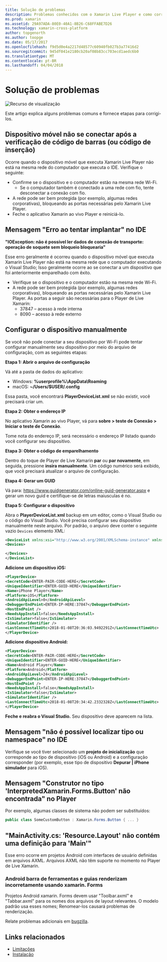 ```yaml
---
title: Solução de problemas
description: Problemas conhecidos com o Xamarin Live Player e como corrigi-los.
ms.prod: xamarin
ms.assetid: 29A97ADA-80E0-40A1-8B26-C68FFABE7D26
ms.technology: xamarin-cross-platform
author: topgenorth
ms.author: toopge
ms.date: 05/17/2017
ms.openlocfilehash: f9d5d0e4a2217d48577c60940fb027b3a77416d2
ms.sourcegitcommit: 945df041e2180cb20af08b83cc703ecd1aedc6b0
ms.translationtype: MT
ms.contentlocale: pt-BR
ms.lasthandoff: 04/04/2018
---
```

# <a name="troubleshooting"></a>Solução de problemas

![Recurso de visualização](~/media/shared/preview.png)

Este artigo explica alguns problemas comuns e fornece etapas para corrigi-los.


## <a name="mobile-device-does-not-connect-after-scanning-barcode-or-entering-code"></a>Dispositivo móvel não se conectar após a verificação de código de barras (ou código de inserção)

Ocorre quando o dispositivo móvel que executa Xamarin Live Player não está na mesma rede do computador que executa o IDE. Verifique o seguinte:

- Confirme se o dispositivo e o computador estão na mesma rede Wi-Fi.
  - Se o computador também é conectado a uma rede com fio, tente desconectar a conexão com fio.
- A rede pode ser bem protegida (por exemplo, algumas redes corporativas), bloqueando as portas necessárias pelo Xamarin Live Player.
- Feche o aplicativo Xamarin ao vivo Player e reiniciá-lo.


## <a name="error-while-trying-to-deploy-message-in-ide"></a>Mensagem "Erro ao tentar implantar" no IDE

**"IOException: não é possível ler dados de conexão de transporte: operação de soquete sem bloqueio bloquearia"**

Esse erro geralmente é ocorreu quando o dispositivo móvel que executa Xamarin Live Player não está na mesma rede que o computador executando o Visual Studio; Isso geralmente ocorre ao se conectar a um dispositivo que foi anteriormente emparelhado com êxito.

* Verifique se o dispositivo e o computador estão na mesma rede Wi-Fi.
* A rede pode ser bem protegida (por exemplo, algumas redes corporativas), bloqueando as portas necessárias pelo Xamarin Live Player. As portas a seguir são necessárias para o Player de Live Xamarin:
  * 37847 – acesso à rede interna 
  * 8090 – acesso à rede externo

## <a name="manually-configure-device"></a>Configurar o dispositivo manualmente

Se você não pode conectar a seu dispositivo por Wi-Fi pode tentar configurar manualmente seu dispositivo por meio do arquivo de configuração, com as seguintes etapas:

**Etapa 1: Abrir o arquivo de configuração**

Vá até a pasta de dados do aplicativo:

* Windows: **%userprofile%\AppData\Roaming**
* macOS: **~/Users/$USER/.config**

Essa pasta, você encontrará **PlayerDeviceList.xml** se não existir, você precisará criar um.

**Etapa 2: Obter o endereço IP**

No aplicativo Xamarin ao vivo Player, vá para **sobre > teste de Conexão > Iniciar o teste de Conexão**.

Tome nota do endereço IP, será necessário o endereço IP listado quando você configurar seu dispositivo.

**Etapa 3: Obter o código de emparelhamento**

Dentro do toque de Player de Live Xamarin **par** ou **par novamente**, em seguida, pressione **insira manualmente**. Um código numérico será exibido, que você precisará atualizar o arquivo de configuração.

**Etapa 4: Gerar um GUID**

Vá para: https://www.guidgenerator.com/online-guid-generator.aspx e gerar um novo guid e certifique-se de letras maiusculas é no.


**Etapa 5: Configurar o dispositivo**

Abra o **PlayerDeviceList.xml** backup em um editor, como o Visual Studio ou o código do Visual Studio. Você precisa configurar seu dispositivo manualmente neste arquivo. Por padrão, o arquivo deve conter o seguinte vazio `Devices` elemento XML:

```xml
<DeviceList xmlns:xsi="http://www.w3.org/2001/XMLSchema-instance" xmlns:xsd="http://www.w3.org/2001/XMLSchema">
<Devices>

</Devices>
</DeviceList>
```

**Adicione um dispositivo iOS:**

```xml
<PlayerDevice>
<SecretCode>ENTER-PAIR-CODE-HERE</SecretCode>
<UniqueIdentifier>ENTER-GUID-HERE</UniqueIdentifier>
<Name>iPhone Player</Name>
<Platform>iOS</Platform>
<AndroidApiLevel>0</AndroidApiLevel>
<DebuggerEndPoint>ENTER-IP-HERE:37847</DebuggerEndPoint>
<HostEndPoint />
<NeedsAppInstall>false</NeedsAppInstall>
<IsSimulator>false</IsSimulator>
<SimulatorIdentifier />
<LastConnectTimeUtc>2018-01-08T20:36:03.9492291Z</LastConnectTimeUtc>
</PlayerDevice>
```


**Adicione dispositivo Android:**

```xml
<PlayerDevice>
<SecretCode>ENTER-PAIR-CODE-HERE</SecretCode>
<UniqueIdentifier>ENTER-GUID-HERE</UniqueIdentifier>
<Name>Android Player</Name>
<Platform>Android</Platform>
<AndroidApiLevel>24</AndroidApiLevel>
<DebuggerEndPoint>ENTER-IP-HERE:37847</DebuggerEndPoint>
<HostEndPoint />
<NeedsAppInstall>false</NeedsAppInstall>
<IsSimulator>false</IsSimulator>
<SimulatorIdentifier />
<LastConnectTimeUtc>2018-01-08T20:34:42.2332328Z</LastConnectTimeUtc>
</PlayerDevice>
```

**Feche e reabra o Visual Studio.** Seu dispositivo deve aparecem na lista.


## <a name="type-or-namespace-cannot-be-found-message-in-ide"></a>Mensagem "não é possível localizar tipo ou namespace" no IDE

Verifique se você tiver selecionado um **projeto de inicialização** que corresponde ao tipo de dispositivo (iOS ou Android) e a configuração corresponder (por exemplo, esse tipo de dispositivo **Depurar | iPhone simulador** para iOS).

## <a name="constructor-on-type-interpretedxamarinformsbutton-not-found-message-in-player"></a>Mensagem "Construtor no tipo 'InterpretedXamarin.Forms.Button' não encontrada" no Player

Por exemplo, algumas classes de sistema não podem ser substituídos:

```csharp
public class SomeCustomButton : Xamarin.Forms.Button { ... }
```

## <a name="mainactivitycs-resourcelayout-does-not-contain-a-definition-for-main"></a>"MainActivity.cs: 'Resource.Layout' não contém uma definição para 'Main'"

Esse erro ocorre em projetos Android com interfaces de usuário definidas em arquivos AXML.
Arquivos AXML não têm suporte no momento no Player de Live Xamarin.

### <a name="android-toolbar-and-tabs-render-incorrectly-using-xamarinforms"></a>Android barra de ferramentas e guias renderizam incorretamente usando xamarin. Forms

Projetos Android xamarin. Forms devem usar "Toolbar.axml" e "Tabbar.axml" para os nomes dos arquivos de layout relevantes. O modelo padrão usa esses nomes; Renomear-los causará problemas de renderização.


Relate problemas adicionais em [bugzilla](https://aka.ms/live-player-report-issue).


## <a name="related-links"></a>Links relacionados

- [Limitações](~/tools/live-player/limitations.md)
- [Instalação](~/tools/live-player/install.md)
